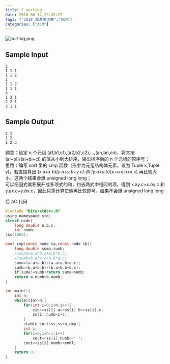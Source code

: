 ```yaml
---
title: F.sorting
date: 2018-06-14 22:49:27
tags: ["2018 湘潭邀请赛","ACM"]
categories: ["ACM"]
---
```


![sorting.png](https://i.loli.net/2018/06/14/5b2286fcec6fc.png)
<!--more-->

## Sample Input

    2
    1 1 1
    1 1 2
    2
    1 1 2
    1 1 1
    3
    1 3 1
    2 2 1
    3 1 1

## Sample Output

    2 1
    1 2
    1 2 3

题意：给定 n 个元组 (a1,b1,c1),(a2,b2,c2),...,(an,bn,cn)，将其按 (ai+bi)/(ai+bi+ci) 的值从小到大排序，输出排序后的 n 个元组的原序号；  
思路：编写 sort 里的 cmp 函数（形参为元组结构体元素，设为 Tuple x,Tuple y)，若直接算出 (x.a+x.b)*(y.a+y.b+y.c) 和 (y.a+y.b)*(x.a+x.b+x.c) 再比较大小，这两个结果会爆 unsigned long long；  
可以把因式乘积展开成多项式的和，约去两式中相同的项，得到 x.a*y.c+x.b*y.c 和 y.a*x.c+y.b*x.c，因此只需计算它俩再比较即可，结果不会爆 unsigned long long   

后 AC 代码
```c
#include "bits/stdc++.h"
using namespace std;
struct node{
    long double a,b,c;
    int numb;
}ss[1005];

bool cmp(const node &a,const node &b){
    long double suma,sumb;
    //suma=a.a*b.c+a.b*b.c;
    //sumb=b.a*a.c+b.b*a.c;
    suma=(a.a+a.b)/(a.a+a.b+a.c);
    sumb=(b.a+b.b)/(b.a+b.b+b.c);
    if(suma!=sumb)return suma<sumb;
    return a.numb<b.numb;
}

int main(){
    int n;
    while(cin>>n){
        for(int i=0;i<n;i++){
            cin>>ss[i].a>>ss[i].b>>ss[i].c;
            ss[i].numb=i+1;
        }
        stable_sort(ss,ss+n,cmp);
        int i;
        for(i=0;i<n-1;i++)
            cout<<ss[i].numb<<" ";
        cout<<ss[i].numb<<endl;
    }
    return 0;
}
```